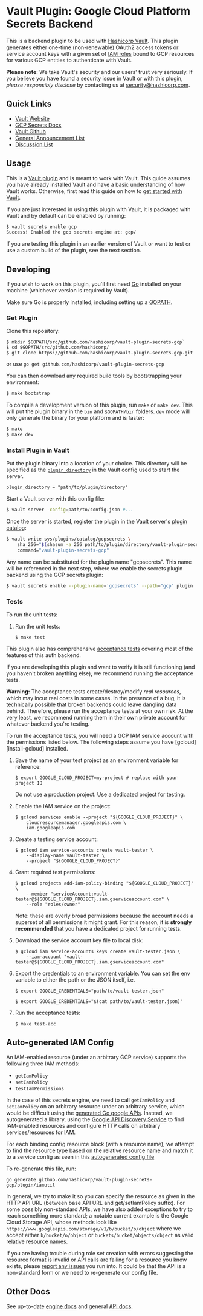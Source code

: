 # Vault Plugin: Google Cloud Platform Secrets Backend

This is a backend plugin to be used with [Hashicorp Vault](https://www.github.com/hashicorp/vault).
This plugin generates either one-time (non-renewable) OAuth2 access tokens or
service account keys with a given set of [IAM roles](https://cloud.google.com/iam/docs/understanding-roles)
bound to GCP resources for various GCP entities to authenticate with Vault.

**Please note**: We take Vault's security and our users' trust very seriously.
If you believe you have found a security issue in Vault or with this plugin,
_please responsibly disclose_ by
contacting us at [security@hashicorp.com](mailto:security@hashicorp.com).

## Quick Links
- [Vault Website](https://www.vaultproject.io)
- [GCP Secrets Docs](https://www.vaultproject.io/docs/secrets/gcp/index.html)
- [Vault Github](https://www.github.com/hashicorp/vault)
- [General Announcement List](https://groups.google.com/forum/#!forum/hashicorp-announce)
- [Discussion List](https://groups.google.com/forum/#!forum/vault-tool)


## Usage

This is a [Vault plugin](https://www.vaultproject.io/docs/internals/plugins.html)
and is meant to work with Vault. This guide assumes you have already installed Vault
and have a basic understanding of how Vault works. Otherwise, first read this guide on
how to [get started with Vault](https://www.vaultproject.io/intro/getting-started/install.html).

If you are just interested in using this plugin with Vault, it is packaged with Vault and
by default can be enabled by running:

```sh
$ vault secrets enable gcp
Success! Enabled the gcp secrets engine at: gcp/
```

If you are testing this plugin in an earlier version of Vault or want to
test or use a custom build of the plugin, see the next section.

## Developing

If you wish to work on this plugin, you'll first need [Go](https://www.golang.org)
installed on your machine (whichever version is required by Vault).

Make sure Go is properly installed, including setting up a [GOPATH](https://golang.org/doc/code.html#GOPATH).

### Get Plugin

Clone this repository:

```text
$ mkdir $GOPATH/src/github.com/hashicorp/vault-plugin-secrets-gcp`
$ cd $GOPATH/src/github.com/hashicorp/
$ git clone https://github.com/hashicorp/vault-plugin-secrets-gcp.git
```

or use `go get github.com/hashicorp/vault-plugin-secrets-gcp`

You can then download any required build tools by bootstrapping your
environment:

```sh
$ make bootstrap
```

To compile a development version of this plugin, run `make` or `make dev`.
This will put the plugin binary in the `bin` and `$GOPATH/bin` folders. `dev`
mode will only generate the binary for your platform and is faster:

```sh
$ make
$ make dev
```

### Install Plugin in Vault

Put the plugin binary into a location of your choice. This directory
will be specified as the [`plugin_directory`](https://www.vaultproject.io/docs/configuration/index.html#plugin_directory)
in the Vault config used to start the server.

```hcl
plugin_directory = "path/to/plugin/directory"
```

Start a Vault server with this config file:

```sh
$ vault server -config=path/to/config.json #...
```

Once the server is started, register the plugin in the Vault server's [plugin catalog](https://www.vaultproject.io/docs/internals/plugins.html#plugin-catalog):

```sh
$ vault write sys/plugins/catalog/gcpsecrets \
    sha_256="$(shasum -a 256 path/to/plugin/directory/vault-plugin-secrets-gcp | cut -d " " -f1)" \
    command="vault-plugin-secrets-gcp"
```

Any name can be substituted for the plugin name "gcpsecrets". This
name will be referenced in the next step, where we enable the secrets
plugin backend using the GCP secrets plugin:

```sh
$ vault secrets enable --plugin-name='gcpsecrets' --path="gcp" plugin
```

### Tests

To run the unit tests:

1. Run the unit tests:

   ```text
   $ make test
   ```

This plugin also has comprehensive [acceptance tests](https://en.wikipedia.org/wiki/Acceptance_testing)
covering most of the features of this auth backend.

If you are developing this plugin and want to verify it is still
functioning (and you haven't broken anything else), we recommend
running the acceptance tests.

**Warning:** The acceptance tests create/destroy/modify *real resources*,
which may incur real costs in some cases. In the presence of a bug,
it is technically possible that broken backends could leave dangling
data behind. Therefore, please run the acceptance tests at your own risk.
At the very least, we recommend running them in their own private
account for whatever backend you're testing.

To run the acceptance tests, you will need a GCP IAM service account with the
permissions listed below. The following steps assume you have
[gcloud][install-gcloud] installed.

1. Save the name of your test project as an environment variable for reference:

    ```text
    $ export GOOGLE_CLOUD_PROJECT=my-project # replace with your project ID
    ```

    Do not use a production project. Use a dedicated project for testing.

1. Enable the IAM service on the project:

    ```text
    $ gcloud services enable --project "${GOOGLE_CLOUD_PROJECT}" \
        cloudresourcemanager.googleapis.com \
        iam.googleapis.com
    ```

1. Create a testing service account:

    ```text
    $ gcloud iam service-accounts create vault-tester \
        --display-name vault-tester \
        --project "${GOOGLE_CLOUD_PROJECT}"
    ```

1. Grant required test permissions:

    ```text
    $ gcloud projects add-iam-policy-binding "${GOOGLE_CLOUD_PROJECT}" \
        --member "serviceAccount:vault-tester@${GOOGLE_CLOUD_PROJECT}.iam.gserviceaccount.com" \
        --role "roles/owner"
    ```

    Note: these are overly broad permissions because the account needs a
    superset of all permissions it might grant. For this reason, it is
    **strongly recommended** that you have a dedicated project for running
    tests.

1. Download the service account key file to local disk:

    ```text
    $ gcloud iam service-accounts keys create vault-tester.json \
        --iam-account "vault-tester@${GOOGLE_CLOUD_PROJECT}.iam.gserviceaccount.com"
    ```

1. Export the credentials to an environment variable. You can set the env variable to either 
   the path or the JSON itself, i.e.
   
    ```text
    $ export GOOGLE_CREDENTIALS="path/to/vault-tester.json"
    ```
    
    ```text
    $ export GOOGLE_CREDENTIALS="$(cat path/to/vault-tester.json)"
    ```

1. Run the acceptance tests:

    ```text
    $ make test-acc
    ```

## Auto-generated IAM Config

An IAM-enabled resource (under an arbitrary GCP service) supports the following three IAM methods:

* `getIamPolicy`
* `setIamPolicy`
* `testIamPermissions`

In the case of this secrets engine, we need to call `getIamPolicy` and `setIamPolicy` on
an arbitrary resource under an arbitrary service, which would be difficult using
the [generated Go google APIs](https://github.com/google/google-api-go-client). Instead,
we autogenerated a library, using the [Google API Discovery Service](https://developers.google.com/discovery/)
to find IAM-enabled resources and configure HTTP calls on arbitrary services/resources for IAM.

For each binding config resource block (with a resource name), we attempt to find the resource type based on the
relative resource name and match it to a service config as seen in this
[autogenerated config file](https://github.com/hashicorp/vault-plugin-secrets-gcp/blob/master/plugin/iamutil/iam_resources_generated.go)

To re-generate this file, run:

```
go generate github.com/hashicorp/vault-plugin-secrets-gcp/plugin/iamutil
```


In general, we try to make it so you can specify the resource as given in the HTTP API URL
(between base API URL and get/setIamPolicy suffix). For some possibly non-standard APIs, we have also
 added exceptions to try to reach something more standard; a notable current example is the Google Cloud Storage API,
 whose methods look like `https://www.googleapis.com/storage/v1/b/bucket/o/object` where we accept either
 `b/bucket/o/object` or `buckets/bucket/objects/object` as valid relative resource names.

If you are having trouble during role set creation with errors suggesting the resource format is invalid or API calls
are failing for a resource you know exists, please [report any issues](https://github.com/hashicorp/vault-plugin-secrets-gcp/issues)
you run into. It could be that the API is a non-standard form or we need to re-generate our config file.

## Other Docs

See up-to-date [engine docs](https://www.vaultproject.io/docs/secrets/gcp/index.html)
and general [API docs](https://www.vaultproject.io/api/secret/gcp/index.html).
